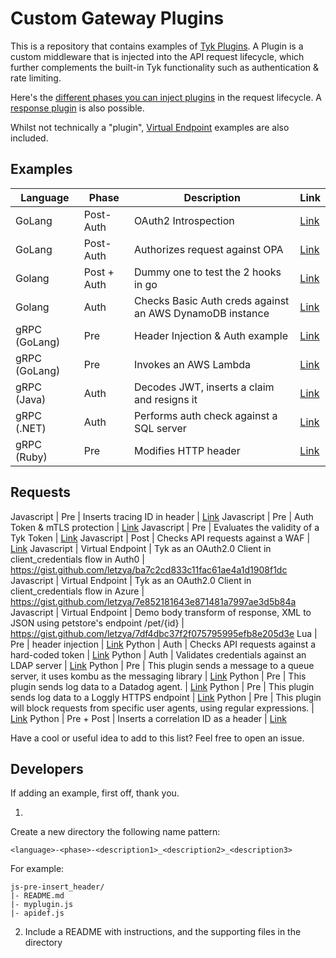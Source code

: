 # Custom Gateway Plugins

This is a repository that contains examples of [Tyk Plugins](https://tyk.io/docs/plugins/).  A Plugin is a custom middleware that is injected into the API request lifecycle, which further complements the built-in Tyk functionality such as authentication & rate limiting.

Here's the [different phases you can inject plugins](https://tyk.io/docs/concepts/middleware-execution-order/) in the request lifecycle.  A [response plugin](https://tyk.io/docs/plugins/response-plugins/) is also possible.

Whilst not technically a "plugin", [Virtual Endpoint](https://tyk.io/docs/advanced-configuration/compose-apis/virtual-endpoints/) examples are also included.

## Examples
Language | Phase | Description | Link 
-------- | ----- |------------ | --- 
GoLang	|	Post-Auth	|	OAuth2 Introspection	|	[Link](plugins/go-postauth-oauth2_introspection)
GoLang	|	Post-Auth	|	Authorizes request against OPA	|	[Link](plugins/go-postauth-opa_integration)
Golang	|	Post + Auth	|	Dummy one to test the 2 hooks in go	|	[Link](plugins/go-auth-multiple_hook_example)
Golang	|	Auth	|	Checks Basic Auth creds  against an AWS DynamoDB instance	|	[Link](plugins/go-auth-basicauth_dynamodb)
gRPC (GoLang)	|	Pre	|	Header Injection & Auth example	|	[Link](plugins/grpc_go-auth-pre_headerinject_authhook) 
gRPC (GoLang)	|	Pre	|	Invokes an AWS Lambda	|	[Link](plugins/grpc_go-pre-aws_lambda) 
gRPC (Java)	|	Auth	|	Decodes JWT, inserts a claim and resigns it	|	[Link](plugins/grpc_java-auth-jwt_decoder_repackager) 
gRPC (.NET)	|	Auth	|	Performs auth check against a SQL server	|	[Link](plugins/grpc_dotnet-auth_sql_basicauth ) 
gRPC (Ruby)	|	Pre  |	Modifies HTTP header	|	[Link](plugins/grpc_ruby-pre-header_modify) 
## Requests
Javascript	|	Pre	|	Inserts tracing ID in header	|	[Link](plugins/js-pre-insert_header)
Javascript	|	Pre	|	Auth Token & mTLS protection	|	[Link](plugins/js-pre-mtls_token_auth)
Javascript	|	Pre	|	Evaluates the validity of a Tyk Token	|	[Link](plugins/js-pre-token_inspection)
Javascript	|	Post	|	Checks API requests against a WAF	|	[Link](plugins/js-pre-post-waf)
Javascript	|	Virtual Endpoint	|	Tyk as an OAuth2.0 Client in client_credentials flow in Auth0	|	https://gist.github.com/letzya/ba7c2cd833c11fac61ae4a1d1908f1dc
Javascript	|	Virtual Endpoint	|	Tyk as an OAuth2.0 Client in client_credentials flow in Azure	|	https://gist.github.com/letzya/7e852181643e871481a7997ae3d5b84a
Javascript	|	Virtual Endpoint	|	Demo body transform of response, XML to JSON using petstore's endpoint /pet/{id}	|	https://gist.github.com/letzya/7df4dbc37f2f075795995efb8e205d3e
Lua	|	Pre	|	header injection	|	[Link](plugins/lua-pre-header_injection) 
Python	|	Auth	|	Checks API requests against a hard-coded token	|	[Link](plugins/py-auth_example) 
Python	|	Auth	|	Validates credentials against an LDAP server	|	[Link](plugins/py-auth-ldap_example) 
Python	|	Pre	|	This plugin sends a message to a queue server, it uses kombu as the messaging library	|	[Link](plugins/py-pre-message_queue_kombo) 
Python	|	Pre	|	This plugin sends log data to a Datadog agent.	|	[Link](plugins/py-pre-datadog_logger) 
Python	|	Pre	|	This plugin sends log data to a Loggly HTTPS endpoint	|	[Link](plugins/py-pre-loggly_integration) 
Python	|	Pre	|	This plugin will block requests from specific user agents, using regular expressions.	|	[Link](plugins/py-pre-bot_detection) 
Python	|	Pre  +  Post	|	Inserts a correlation ID as a header	|	[Link](plugins/py-pre_post-correlation_id_insert) 

Have a cool or useful idea to add to this list?  Feel free to open an issue.


## Developers

If adding an example, first off, thank you.

1.
Create a new directory the following name pattern:
```
<language>-<phase>-<description1>_<description2>_<description3>
```
For example:
```
js-pre-insert_header/
|- README.md
|- myplugin.js
|- apidef.js
```

2. Include a README with instructions, and the supporting files in the directory